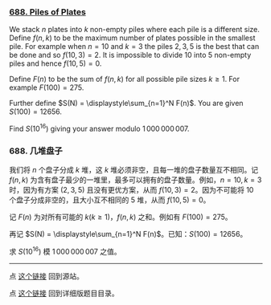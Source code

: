 ### [688. Piles of Plates](https://projecteuler.net/problem=688)

We stack $n$ plates into $k$ non-empty piles where each pile is a different size. Define $f(n,k)$ to be the maximum number of plates possible in the smallest pile. For example when $n = 10$ and $k = 3$ the piles $2,3,5$ is the best that can be done and so $f(10,3) = 2$. It is impossible to divide 10 into 5 non-empty piles and hence $f(10,5) = 0$. 

Define $F(n)$ to be the sum of $f(n,k)$ for all possible pile sizes $k\ge 1$. For example $F(100) = 275$. 

Further define $S(N) = \displaystyle\sum_{n=1}^N F(n)$. You are given $S(100) = 12656$. 

Find $S(10^{16})$ giving your answer modulo $1\,000\,000\,007$. 

### 688. 几堆盘子

我们将 $n$ 个盘子分成 $k$ 堆，这 $k$ 堆必须非空，且每一堆的盘子数量互不相同。记 $f(n,k)$ 为含有盘子最少的一堆里，最多可以拥有的盘子数量。例如，$n = 10, k = 3$ 时，因为有方案 $(2,3,5)$ 且没有更优方案，从而 $f(10, 3)=2$。因为不可能将 10 个盘子分成非空的，且大小互不相同的 5 堆，从而 $f(10,5) = 0$。

记 $F(n)$ 为对所有可能的 $k (k \geq 1)$，$f(n,k)$ 之和。例如有 $F(100) = 275$。

再记 $S(N) = \displaystyle\sum_{n=1}^N F(n)$。已知：$S(100) = 12656$。

求 $S(10^{16})$ 模 $1\,000\,000\,007$ 之值。 

---

点 [这个链接](https://fsy-juruo.github.io/pe-chinese-translation/) 回到源站。

点 [这个链接](https://fsy-juruo.github.io/pe-chinese-translation/detailed_content_archives.html) 回到详细版题目目录。